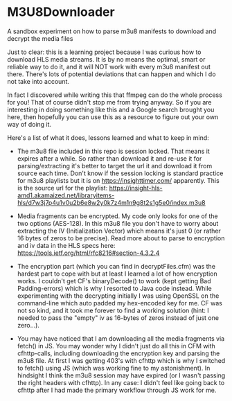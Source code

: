 # M3U8Downloader
A sandbox experiment on how to parse m3u8 manifests to download and decrypt the media files

Just to clear: this is a learning project because I was curious how to download HLS media streams. It is by no means the optimal, smart or reliable way to do it, and it will NOT work with every m3u8 manifest out there. There's lots of potential deviations that can happen and which I do not take into account. 

In fact I discovered while writing this that ffmpeg can do the whole process for you! That of course didn't stop me from trying anyway. So if you are interesting in doing something like this and a Google search brought you here, then hopefully you can use this as a resource to figure out your own way of doing it.

Here's a list of what it does, lessons learned and what to keep in mind:

* The m3u8 file included in this repo is session locked. That means it expires after a while. So rather than download it and re-use it for parsing/extracting it's better to target the url it and download it from source each time. Don't know if the session locking is standard practice for m3u8 playlists but it is on https://insighttimer.com/ apparently. This is the source url for the playlist: https://insight-hls-amd1.akamaized.net/libraryitems-hls/d7w3j7p4u1v0u2b6e8w2y0k7z4m1n9g8t2s1g5e0/index.m3u8

* Media fragments can be encrypted. My code only looks for one of the two options (AES-128). In this m3u8 file you don't have to worry about extracting the IV (Initialization Vector) which means it's just 0 (or rather 16 bytes of zeros to be precise). Read more about to parse to encryption and iv data in the HLS specs here: https://tools.ietf.org/html/rfc8216#section-4.3.2.4

* The encryption part (which you can find in decryptFiles.cfm) was the hardest part to cope with but at least I learned a lot of how encryption works. I couldn't get CF's binaryDecode() to work (kept getting Bad Padding-errors) which is why I resorted to Java code instead. While experimenting with the decrypting initially I was using OpenSSL on the command-line which auto padded my hex-encoded key for me. CF was not so kind, and it took me forever to find a working solution (hint: I needed to pass the "empty" iv as 16-bytes of zeros instead of just one zero...).

* You may have noticed that I am downloading all the media fragments via fetch() in JS. You may wonder why I didn't just do all this in CFM with cfhttp-calls, including downloading the encryption key and parsing the m3u8 file. At first I was getting 403's with cfhttp which is why I switched to fetch() using JS (which was working fine to my astonishment). In hindsight I think the m3u8 session may have expired (or I wasn't passing the right headers with cfhttp). In any case: I didn't feel like going back to cfhttp after I had made the primary workflow through JS work for me.
